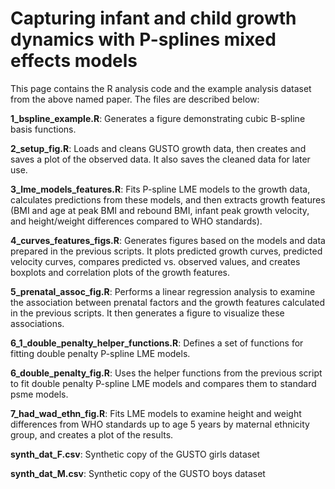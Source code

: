 # Capturing infant and child growth dynamics with P-splines mixed effects models

This page contains the R analysis code and the example analysis dataset from the above named paper. The files are described below:

**1_bspline_example.R**: Generates a figure demonstrating cubic B-spline basis functions.

**2_setup_fig.R**: Loads and cleans GUSTO growth data, then creates and saves a plot of the observed data. It also saves the cleaned data for later use.

**3_lme_models_features.R**: Fits P-spline LME models to the growth data, calculates predictions from these models, and then extracts  growth features (BMI and age at peak BMI and rebound BMI, infant peak growth velocity, and height/weight differences compared to WHO standards).

**4_curves_features_figs.R**: Generates figures based on the models and data prepared in the previous scripts. It plots predicted growth curves, predicted velocity curves, compares predicted vs. observed values, and creates boxplots and correlation plots of the growth features.

**5_prenatal_assoc_fig.R**: Performs a linear regression analysis to examine the association between prenatal factors and the growth features calculated in the previous scripts. It then generates a figure to visualize these associations.

**6_1_double_penalty_helper_functions.R**: Defines a set of functions for fitting double penalty P-spline LME models.

**6_double_penalty_fig.R**: Uses the helper functions from the previous script to fit double penalty P-spline LME models and compares them to standard psme models.

**7_had_wad_ethn_fig.R**: Fits LME models to examine height and weight differences from WHO standards up to age 5 years by maternal ethnicity group, and creates a plot of the results.

**synth_dat_F.csv**: Synthetic copy of the GUSTO girls dataset

**synth_dat_M.csv**: Synthetic copy of the GUSTO boys dataset
